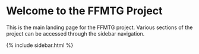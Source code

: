 # Welcome to the FFMTG Project

This is the main landing page for the FFMTG project. Various sections of the project can be accessed through the sidebar navigation.

{% include sidebar.html %}
```